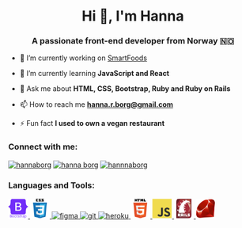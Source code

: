 <h1 align="center">Hi 👋, I'm Hanna</h1>
<h3 align="center">A passionate front-end developer from Norway 🇳🇴</h3>

- 🔭 I’m currently working on [SmartFoods](https://www.smartfoods.cyou/)

- 🌱 I’m currently learning **JavaScript and React**

- 💬 Ask me about **HTML, CSS, Bootstrap, Ruby and Ruby on Rails**

- 📫 How to reach me **hanna.r.borg@gmail.com**

- ⚡ Fun fact **I used to own a vegan restaurant**

<h3 align="left">Connect with me:</h3>
<p align="left">
<a href="https://linkedin.com/in/hannaborg" target="blank"><img align="center" src="https://cdn.jsdelivr.net/npm/simple-icons@3.0.1/icons/linkedin.svg" alt="hannaborg" height="30" width="40" /></a>
<a href="https://fb.com/hanna3011" target="blank"><img align="center" src="https://cdn.jsdelivr.net/npm/simple-icons@3.0.1/icons/facebook.svg" alt="hanna borg" height="30" width="40" /></a>
<a href="https://instagram.com/hannnaborg" target="blank"><img align="center" src="https://cdn.jsdelivr.net/npm/simple-icons@3.0.1/icons/instagram.svg" alt="hannnaborg" height="30" width="40" /></a>
</p>

<h3 align="left">Languages and Tools:</h3>
<p align="left"> <a href="https://getbootstrap.com" target="_blank"> <img src="https://raw.githubusercontent.com/devicons/devicon/master/icons/bootstrap/bootstrap-plain-wordmark.svg" alt="bootstrap" width="40" height="40"/> </a> <a href="https://www.w3schools.com/css/" target="_blank"> <img src="https://raw.githubusercontent.com/devicons/devicon/master/icons/css3/css3-original-wordmark.svg" alt="css3" width="40" height="40"/> </a> <a href="https://www.figma.com/" target="_blank"> <img src="https://www.vectorlogo.zone/logos/figma/figma-icon.svg" alt="figma" width="40" height="40"/> </a> <a href="https://git-scm.com/" target="_blank"> <img src="https://www.vectorlogo.zone/logos/git-scm/git-scm-icon.svg" alt="git" width="40" height="40"/> </a> <a href="https://heroku.com" target="_blank"> <img src="https://www.vectorlogo.zone/logos/heroku/heroku-icon.svg" alt="heroku" width="40" height="40"/> </a> <a href="https://www.w3.org/html/" target="_blank"> <img src="https://raw.githubusercontent.com/devicons/devicon/master/icons/html5/html5-original-wordmark.svg" alt="html5" width="40" height="40"/> </a> <a href="https://developer.mozilla.org/en-US/docs/Web/JavaScript" target="_blank"> <img src="https://raw.githubusercontent.com/devicons/devicon/master/icons/javascript/javascript-original.svg" alt="javascript" width="40" height="40"/> </a> <a href="https://rubyonrails.org" target="_blank"> <img src="https://raw.githubusercontent.com/devicons/devicon/master/icons/rails/rails-original-wordmark.svg" alt="rails" width="40" height="40"/> </a> <a href="https://www.ruby-lang.org/en/" target="_blank"> <img src="https://raw.githubusercontent.com/devicons/devicon/master/icons/ruby/ruby-original.svg" alt="ruby" width="40" height="40"/> </a> </p>
